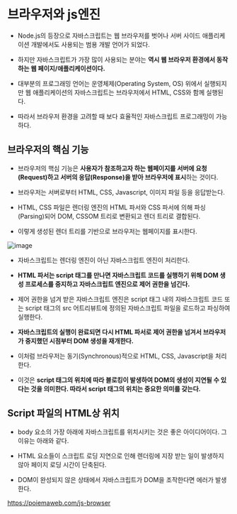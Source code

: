 


# 브라우저와 js엔진

- Node.js의 등장으로 자바스크립트는 웹 브라우저를 벗어나 서버 사이드 애플리케이션 개발에서도 사용되는 범용 개발 언어가 되었다. 

- 하지만 자바스크립트가 가장 많이 사용되는 분야는 **역시 웹 브라우저 환경에서 동작하는 웹 페이지/애플리케이션이다.**

- 대부분의 프로그래밍 언어는 운영체제(Operating System, OS) 위에서 실행되지만 웹 애플리케이션의 자바스크립트는 브라우저에서 HTML, CSS와 함께 실행된다. 

- 따라서 브라우저 환경을 고려할 때 보다 효율적인 자바스크립트 프로그래밍이 가능하다.

## 브라우저의 핵심 기능

- 브라우저의 핵심 기능은 **사용자가 참조하고자 하는 웹페이지를 서버에 요청(Request)하고 서버의 응답(Response)을 받아 브라우저에 표시**하는 것이다. 

- 브라우저는 서버로부터 HTML, CSS, Javascript, 이미지 파일 등을 응답받는다. 

- HTML, CSS 파일은 렌더링 엔진의 HTML 파서와 CSS 파서에 의해 파싱(Parsing)되어 DOM, CSSOM 트리로 변환되고 렌더 트리로 결합된다. 

- 이렇게 생성된 렌더 트리를 기반으로 브라우저는 웹페이지를 표시한다.

![image](https://user-images.githubusercontent.com/15938354/131212008-0e84ade9-4f8a-456c-bb4a-88ac3f06da1b.png)

- 자바스크립트는 렌더링 엔진이 아닌 자바스크립트 엔진이 처리한다. 

- **HTML 파서는 script 태그를 만나면 자바스크립트 코드를 실행하기 위해 DOM 생성 프로세스를 중지하고 자바스크립트 엔진으로 제어 권한을 넘긴다.**

- 제어 권한을 넘겨 받은 자바스크립트 엔진은 script 태그 내의 자바스크립트 코드 또는 script 태그의 src 어트리뷰트에 정의된 자바스크립트 파일을 로드하고 파싱하여 실행한다. 

- **자바스크립트의 실행이 완료되면 다시 HTML 파서로 제어 권한을 넘겨서 브라우저가 중지했던 시점부터 DOM 생성을 재개한다.**

- 이처럼 브라우저는 동기(Synchronous)적으로 HTML, CSS, Javascript을 처리한다. 

- 이것은 **script 태그의 위치에 따라 블로킹이 발생하여 DOM의 생성이 지연될 수 있다는 것을 의미한다. 따라서 script 태그의 위치는 중요한 의미를 갖는다.**


## Script 파일의 HTML상 위치

- body 요소의 가장 아래에 자바스크립트를 위치시키는 것은 좋은 아이디어이다. 그 이유는 아래와 같다.

- HTML 요소들이 스크립트 로딩 지연으로 인해 렌더링에 지장 받는 일이 발생하지 않아 페이지 로딩 시간이 단축된다.

- DOM이 완성되지 않은 상태에서 자바스크립트가 DOM을 조작한다면 에러가 발생한다.

https://poiemaweb.com/js-browser

